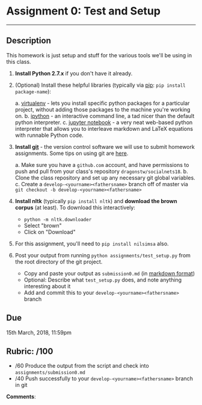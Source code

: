 # Assignment 0: Test and Setup
***********

## Description
This homework is just setup and stuff for the various tools we'll be
using in this class.

1. **Install Python 2.7.x** if you don't have it already.

2. (Optional) Install these helpful libraries (typically via
   [pip](http://www.pip-installer.org/en/latest/installing.html): 
   `pip install package-name`):

	a. [virtualenv](http://docs.python-guide.org/en/latest/dev/virtualenvs/) -
	lets you install specific python packages for a particular
	project, without adding those packages to the machine you're
	working on.
	b. [ipython](http://ipython.org/) - an interactive command line, a
	tad nicer than the default python interpreter.
	c. [jupyter notebook](http://jupyter.readthedocs.org/en/latest/install.html) - 
	a very neat web-based python interpreter that allows you to
	interleave markdown and LaTeX equations with runnable Python code.

3. **Install [git](https://git-scm.com/)** - the version control
   software we will use to submit homework assignments. Some tips on using git are [here](../resources/using_git.md).
   
   a. Make sure you have a `github.com` account, and have permissions to
   push and pull from your class's repository `dragonstw/socialnets18`.
   b. Clone the class repository and set up any necessary git global
   variables.
   c. Create a `develop-<yourname><fathersname>` branch off of master via `git
   checkout -b develop-<yourname><fathersname>`

4. **Install nltk** (typically `pip install nltk`) and **download the
   brown corpus** (at least).  To download this interactively:
   
   * `python -m nltk.downloader`
   * Select "brown"
   * Click on "Download"

5. For this assignment, you'll need to `pip install nilsimsa` also.

6. Post your output from running `python assignments/test_setup.py` from the
   root directory of the git project.
   
   * Copy and paste your output as `submission0.md` (in
     [markdown format](https://daringfireball.net/projects/markdown/syntax))
   * Optional: Describe what `test_setup.py` does, and note anything interesting about it
   * Add and commit this to your `develop-<yourname><fathersname>` branch
   

## Due
15th March, 2018, 11:59pm


## Rubric: /100

* /60 Produce the output from the script and check into `assignments/submission0.md`
* /40 Push successfully to your `develop-<yourname><fathersname>` branch in git

**Comments**:
